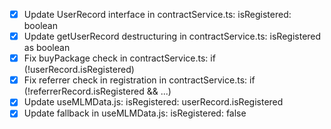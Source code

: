 - [x] Update UserRecord interface in contractService.ts: isRegistered: boolean
- [x] Update getUserRecord destructuring in contractService.ts: isRegistered as boolean
- [x] Fix buyPackage check in contractService.ts: if (!userRecord.isRegistered)
- [x] Fix referrer check in registration in contractService.ts: if (!referrerRecord.isRegistered && ...)
- [x] Update useMLMData.js: isRegistered: userRecord.isRegistered
- [x] Update fallback in useMLMData.js: isRegistered: false
